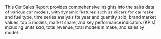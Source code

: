 This Car Sales Report provides comprehensive insights into the sales data of various car models, with dynamic features such as slicers for car make and fuel type, time series analysis for year and quantity sold, brand market values, top 5 models, market share, and key performance indicators (KPIs) including units sold, total revenue, total models in make, and sales by model.
